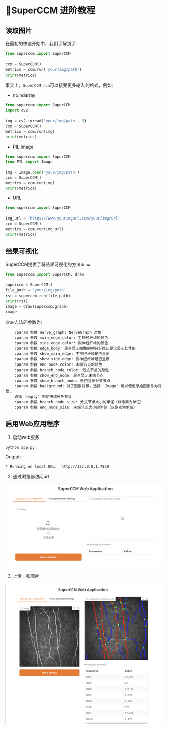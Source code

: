 # 🎇SuperCCM 进阶教程

## 读取图片
在最初的快速开始中，我们了解到了:
```python
from superccm import SuperCCM

ccm = SuperCCM()
metrics = ccm.run('your/img/path')
print(metrics)
```
事实上，`SuperCCM.run`可以接受更多输入的格式，例如:
 - np.ndarray
```python
from superccm import SuperCCM
import cv2

img = cv2.imread('your/img/path', 0)
ccm = SuperCCM()
metrics = ccm.run(img)
print(metrics)
```
 - PIL.Image
```python
from superccm import SuperCCM
from PIL import Image

img = Image.open('your/img/path')
ccm = SuperCCM()
metrics = ccm.run(img)
print(metrics)
```
 - URL
```python
from superccm import SuperCCM

img_url = 'https://www.yourimgurl.com/your/img/url'
ccm = SuperCCM()
metrics = ccm.run(img_url)
print(metrics)
```

## 结果可视化
SuperCCM提供了将结果可视化的方法`draw`
```python
from superccm import SuperCCM, draw

superccm = SuperCCM()
file_path = 'your/img/path'
rst = superccm.run(file_path)
print(rst)
image = draw(superccm.graph)
image
```
`draw`方法的参数为:
```text
    :param 参数 nerve_graph: NerveGraph 对象
    :param 参数 main_edge_color: 主神经纤维的颜色
    :param 参数 side_edge_color: 侧神经纤维的颜色
    :param 参数 edge_body: 是否显示完整的神经纤维还是仅显示其骨架
    :param 参数 show_main_edge: 主神经纤维是否显示
    :param 参数 show_side_edge: 侧神经纤维是否显示
    :param 参数 end_node_color: 末端节点的颜色
    :param 参数 branch_node_color: 分支节点的颜色
    :param 参数 show_end_node: 是否显示末端节点
    :param 参数 show_branch_node: 是否显示分支节点
    :param 参数 background: 对于图像背景，选择 'Image' 可以使用原始图像作为背景，
    选择 'empty' 则使用纯黑色背景
    :param 参数 branch_node_size: 分支节点大小的半径（以像素为单位）
    :param 参数 end_node_size: 末端节点大小的半径（以像素为单位）
```

## 启用Web应用程序

1. 启动web服务

```shell
python app.py
```
Output:
```text
* Running on local URL:  http://127.0.0.1:7860
```

2. 通过浏览器访问url

<img src="assets/web/app_cn.png">

3. 上传一张图片

<img src="assets/web/app_2.png">
